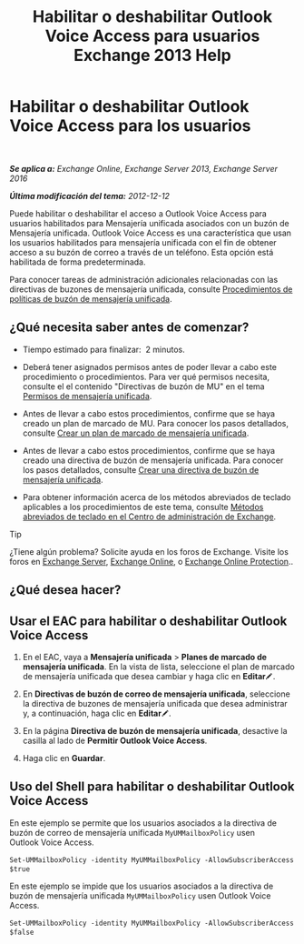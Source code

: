 ﻿---
title: 'Habilitar o deshabilitar Outlook Voice Access para usuarios Exchange 2013 Help'
TOCTitle: Habilitar o deshabilitar Outlook Voice Access para los usuarios
ms:assetid: c0c244a0-ad2f-4adf-bc1f-1d55fd7ea2d5
ms:mtpsurl: https://technet.microsoft.com/es-es/library/Dd351106(v=EXCHG.150)
ms:contentKeyID: 52061878
ms.date: 05/22/2018
mtps_version: v=EXCHG.150
ms.translationtype: MT
---

# Habilitar o deshabilitar Outlook Voice Access para los usuarios

 

_**Se aplica a:** Exchange Online, Exchange Server 2013, Exchange Server 2016_

_**Última modificación del tema:** 2012-12-12_

Puede habilitar o deshabilitar el acceso a Outlook Voice Access para usuarios habilitados para Mensajería unificada asociados con un buzón de Mensajería unificada. Outlook Voice Access es una característica que usan los usuarios habilitados para mensajería unificada con el fin de obtener acceso a su buzón de correo a través de un teléfono. Esta opción está habilitada de forma predeterminada.

Para conocer tareas de administración adicionales relacionadas con las directivas de buzones de mensajería unificada, consulte [Procedimientos de políticas de buzón de mensajería unificada](um-mailbox-policy-procedures-exchange-2013-help.md).

## ¿Qué necesita saber antes de comenzar?

  - Tiempo estimado para finalizar:  2 minutos.

  - Deberá tener asignados permisos antes de poder llevar a cabo este procedimiento o procedimientos. Para ver qué permisos necesita, consulte el el contenido "Directivas de buzón de MU" en el tema [Permisos de mensajería unificada](unified-messaging-permissions-exchange-2013-help.md).

  - Antes de llevar a cabo estos procedimientos, confirme que se haya creado un plan de marcado de MU. Para conocer los pasos detallados, consulte [Crear un plan de marcado de mensajería unificada](create-a-um-dial-plan-exchange-2013-help.md).

  - Antes de llevar a cabo estos procedimientos, confirme que se haya creado una directiva de buzón de mensajería unificada. Para conocer los pasos detallados, consulte [Crear una directiva de buzón de mensajería unificada](create-a-um-mailbox-policy-exchange-2013-help.md).

  - Para obtener información acerca de los métodos abreviados de teclado aplicables a los procedimientos de este tema, consulte [Métodos abreviados de teclado en el Centro de administración de Exchange](keyboard-shortcuts-in-the-exchange-admin-center-exchange-online-protection-help.md).


> [!TIP]
> ¿Tiene algún problema? Solicite ayuda en los foros de Exchange. Visite los foros en <A href="https://go.microsoft.com/fwlink/p/?linkid=60612">Exchange Server</A>, <A href="https://go.microsoft.com/fwlink/p/?linkid=267542">Exchange Online</A>, o <A href="https://go.microsoft.com/fwlink/p/?linkid=285351">Exchange Online Protection</A>..



## ¿Qué desea hacer?

## Usar el EAC para habilitar o deshabilitar Outlook Voice Access

1.  En el EAC, vaya a **Mensajería unificada** \> **Planes de marcado de mensajería unificada**. En la vista de lista, seleccione el plan de marcado de mensajería unificada que desea cambiar y haga clic en **Editar**![Icono Editar](images/Bb124582.6f53ccb2-1f13-4c02-bea0-30690e6ea71d(EXCHG.150).gif "Icono Editar").

2.  En **Directivas de buzón de correo de mensajería unificada**, seleccione la directiva de buzones de mensajería unificada que desea administrar y, a continuación, haga clic en **Editar**![Icono Editar](images/Bb124582.6f53ccb2-1f13-4c02-bea0-30690e6ea71d(EXCHG.150).gif "Icono Editar").

3.  En la página **Directiva de buzón de mensajería unificada**, desactive la casilla al lado de **Permitir Outlook Voice Access**.

4.  Haga clic en **Guardar**.

## Uso del Shell para habilitar o deshabilitar Outlook Voice Access

En este ejemplo se permite que los usuarios asociados a la directiva de buzón de correo de mensajería unificada `MyUMMailboxPolicy` usen Outlook Voice Access.

    Set-UMMailboxPolicy -identity MyUMMailboxPolicy -AllowSubscriberAccess $true

En este ejemplo se impide que los usuarios asociados a la directiva de buzón de mensajería unificada `MyUMMailboxPolicy` usen Outlook Voice Access.

    Set-UMMailboxPolicy -identity MyUMMailboxPolicy -AllowSubscriberAccess $false

